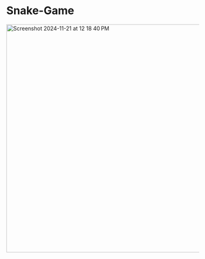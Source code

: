 # Snake-Game

<img width="596" alt="Screenshot 2024-11-21 at 12 18 40 PM" src="https://github.com/user-attachments/assets/c3893520-90a9-4322-b9e2-880e45902887">
